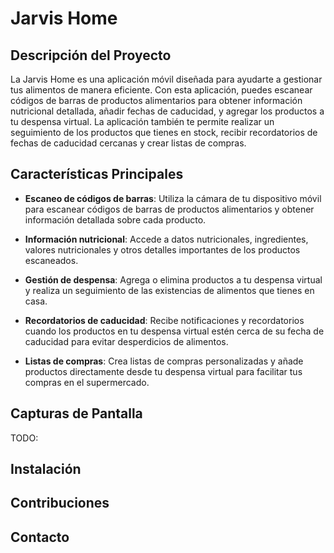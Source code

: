 # Jarvis Home

## Descripción del Proyecto

La Jarvis Home es una aplicación móvil diseñada para ayudarte a gestionar tus alimentos de manera eficiente. Con esta aplicación, puedes escanear códigos de barras de productos alimentarios para obtener información nutricional detallada, añadir fechas de caducidad, y agregar los productos a tu despensa virtual. La aplicación también te permite realizar un seguimiento de los productos que tienes en stock, recibir recordatorios de fechas de caducidad cercanas y crear listas de compras.

## Características Principales

- **Escaneo de códigos de barras**: Utiliza la cámara de tu dispositivo móvil para escanear códigos de barras de productos alimentarios y obtener información detallada sobre cada producto.
  
- **Información nutricional**: Accede a datos nutricionales, ingredientes, valores nutricionales y otros detalles importantes de los productos escaneados.
  
- **Gestión de despensa**: Agrega o elimina productos a tu despensa virtual y realiza un seguimiento de las existencias de alimentos que tienes en casa.
  
- **Recordatorios de caducidad**: Recibe notificaciones y recordatorios cuando los productos en tu despensa virtual estén cerca de su fecha de caducidad para evitar desperdicios de alimentos.
  
- **Listas de compras**: Crea listas de compras personalizadas y añade productos directamente desde tu despensa virtual para facilitar tus compras en el supermercado.
  
## Capturas de Pantalla

TODO:

## Instalación


## Contribuciones


## Contacto
